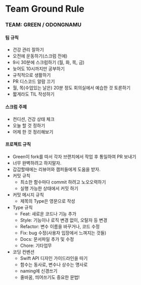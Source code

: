 # Team Ground Rule

### TEAM: GREEN / ODONGNAMU

#### 팀 규칙
- 건강 관리 잘하기
- 오전에 운동하기(스크럼 전에)
- 9시 30분에 스크럼하기 (월, 화, 목, 금)
- 늦어도 10시까지만 공부하기
- 규칙적으로 생활하기
- PR 디스코드 알람 끄기
- 월, 목(수업있는 날은) 20분 정도 회의실에서 예습한 것 토론하기
- 짧게라도 TIL 작성하기

####  스크럼 주제
- 컨디션, 건강 상태 체크
- 오늘 할 것 정하기
- 어제 한 것 정리해보기

#### 프로젝트 규칙
- Green이 fork를 따서 각자 브랜치에서 작업 후 통일하여 PR 보내기
- 너무 완벽하려고 하지말자.
- 갑갑할때에는 리뷰어와 캠퍼들에게 도움을 받자.
- 커밋 규칙
    - 최소한 함수마다 commit 하려고 노오오력하기
    - 실행 가능한 상태에서 커밋 하기
- 커밋 메시지 규칙
    - 제목의 Type은 영문으로 작성
- Type 규칙
    - Feat: 새로운 코드나 기능 추가
    - Style: 기능이나 로직 변경 없이, 오탈자 등 변경
    - Refactor: 변수 이름을 바꾸거나, 코드 수정
    - Fix: bug 수정(사용자 입장에서 느껴지는 것들)
    - Docs: 문서파일 추가 및 수정
    - Chore: 기타업무
- 코딩 컨벤션
    - Swift API 디자인 가이드라인을 따기
    - 함수는 동사로, 변수나 상수는 명사로
    - naming에 신경쓰기
    - 줄바꿈, 띄어쓰기도 중요한 문법!